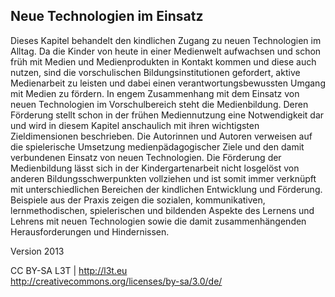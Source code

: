 ## Neue Technologien im Einsatz

Dieses Kapitel behandelt den kindlichen Zugang zu neuen Technologien im Alltag. Da die Kinder von heute in einer Medienwelt aufwachsen und schon früh mit Medien und Medienprodukten in Kontakt kommen und diese auch nutzen, sind die vorschulischen Bildungsinstitutionen gefordert, aktive Medienarbeit zu leisten und dabei einen verantwortungsbewussten Umgang mit Medien zu fördern. In engem Zusammenhang mit dem Einsatz von neuen Technologien im Vorschulbereich steht die Medienbildung. Deren Förderung stellt schon in der frühen Mediennutzung eine Notwendigkeit dar und wird in diesem Kapitel anschaulich mit ihren wichtigsten Zieldimensionen beschrieben. Die Autorinnen und Autoren verweisen auf die spielerische Umsetzung medienpädagogischer Ziele und den damit verbundenen Einsatz von neuen Technologien. Die Förderung der Medienbildung lässt sich in der Kindergartenarbeit nicht losgelöst von anderen Bildungsschwerpunkten vollziehen und ist somit immer verknüpft mit unterschiedlichen Bereichen der kindlichen Entwicklung und Förderung. Beispiele aus der Praxis zeigen die sozialen, kommunikativen, lernmethodischen, spielerischen und bildenden Aspekte des Lernens und Lehrens mit neuen Technologien sowie die damit zusammenhängenden Herausforderungen und Hindernissen.


Version 2013

CC BY-SA L3T | http://l3t.eu  
http://creativecommons.org/licenses/by-sa/3.0/de/
